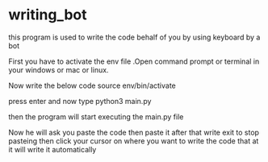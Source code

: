 # writing_bot
this program is used to write the code behalf of you by using keyboard by a bot 

First you have to activate the env file .Open command prompt or terminal in your windows or mac or linux.

Now write the below code 
source env/bin/activate

press enter and now type 
python3 main.py

then the program will start executing the main.py file 

Now he will ask you paste the code then paste it 
after that write exit to stop pasteing
then click your cursor on where you want to write the code 
that at it will write it automatically 
